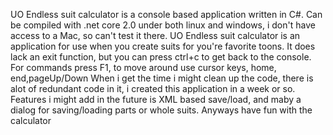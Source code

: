 UO Endless suit calculator is a console based application written in C#.
Can be compiled with .net core 2.0 under both linux and windows, i don't have access to a Mac, so can't test it there.
UO Endless suit calculator is an application for use when you create suits for you're favorite toons.
It does lack an exit function, but you can press ctrl+c to get back to the console.
For commands press F1, to move around use cursor keys, home, end,pageUp/Down
When i get the time i might clean up the code, there is alot of redundant code in it, i created this application in a week or so.
Features i might add in the future is XML based save/load, and maby a dialog for saving/loading parts or whole suits.
Anyways have fun with the calculator
